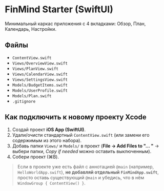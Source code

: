 # FinMind Starter (SwiftUI)
Минимальный каркас приложения с 4 вкладками: Обзор, План, Календарь, Настройки.

## Файлы
- `ContentView.swift`
- `Views/OverviewView.swift`
- `Views/PlanView.swift`
- `Views/CalendarView.swift`
- `Views/SettingsView.swift`
- `Models/BudgetItems.swift`
- `Models/UserProfile.swift`
- `Models/Plan.swift`
- `.gitignore`

## Как подключить к новому проекту Xcode
1. Создай проект **iOS App (SwiftUI)**.
2. Удали/очисти стандартный `ContentView.swift` (или замени его содержимым из этого набора).
3. Добавь папки `Views/` и `Models/` в проект (**File → Add Files to "… "** → выбери папки, *Copy if needed* можно оставить выключенным).
4. Собери проект (⌘B).

> Если в проекте уже есть файл с аннотацией `@main` (например, `HelloWorldApp.swift`), **не добавляй отдельный `FinMindApp.swift`**, просто оставь существующий `@main` и убедись, что в нём `WindowGroup { ContentView() }`.
